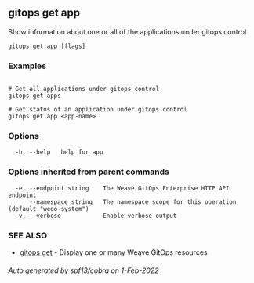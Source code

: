 ## gitops get app

Show information about one or all of the applications under gitops control

```
gitops get app [flags]
```

### Examples

```

# Get all applications under gitops control
gitops get apps

# Get status of an application under gitops control
gitops get app <app-name>

```

### Options

```
  -h, --help   help for app
```

### Options inherited from parent commands

```
  -e, --endpoint string    The Weave GitOps Enterprise HTTP API endpoint
      --namespace string   The namespace scope for this operation (default "wego-system")
  -v, --verbose            Enable verbose output
```

### SEE ALSO

* [gitops get](gitops_get.md)	 - Display one or many Weave GitOps resources

###### Auto generated by spf13/cobra on 1-Feb-2022
